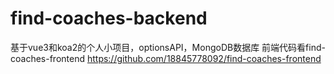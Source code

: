 # find-coaches-backend
基于vue3和koa2的个人小项目，optionsAPI，MongoDB数据库 前端代码看find-coaches-frontend
https://github.com/18845778092/find-coaches-frontend

